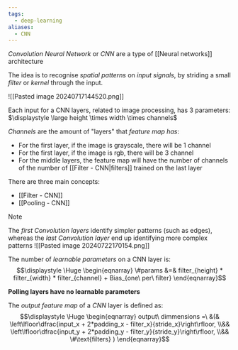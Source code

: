 ```yaml
---
tags:
  - deep-learning
aliases:
  - CNN
---
```

*Convolution Neural Network* or *CNN* are a type of [[Neural networks]] architecture

The idea is to recognise *spatial patterns* on *input signals*, by striding a small *filter* or *kernel* through the input.

![[Pasted image 20240717144520.png]]

Each input for a CNN layers, related to image processing, has 3 parameters:
$\displaystyle \large height \times width \times channels$

*Channels* are the amount of "layers" that *feature map has*:
- For the first layer, if the image is grayscale, there will be 1 channel
- For the first layer, if the image is rgb, there will be 3 channel
- For the middle layers, the feature map will have the number of channels of the number of [[Filter - CNN|filters]] trained on the last layer

There are three main concepts:
- [[Filter - CNN]]
- [[Pooling - CNN]]

>[!note]
>The *first Convolution layers* identify simpler patterns (such as edges), whereas the *last Convolution layer* end up identifying more complex patterns
>![[Pasted image 20240722170154.png]]

The number of *learnable parameters* on a CNN layer is:
$$\displaystyle \Huge \begin{eqnarray} 
\#params &=& 
filter_{height} * filter_{width} * filter_{channel} + Bias_{one\ per\ filter}
\end{eqnarray}$$

**Polling layers have no learnable parameters**

The *output feature map* of a *CNN* layer is defined as:
$$\displaystyle \Huge \begin{eqnarray} 
output\ dimmensions =\ &(&
\left\lfloor\dfrac{input_x + 2*padding_x - filter_x}{stride_x}\right\rfloor,
\\&&
\left\lfloor\dfrac{input_y + 2*padding_y - filter_y}{stride_y}\right\rfloor,
\\&&
\#\text{filters}
)
\end{eqnarray}$$

